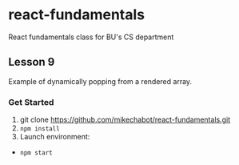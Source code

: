 # react-fundamentals
React fundamentals class for BU's CS department

## Lesson 9

Example of dynamically popping from a rendered array.

### Get Started
1. git clone https://github.com/mikechabot/react-fundamentals.git
2. `npm install`
3. Launch environment:
  * `npm start`